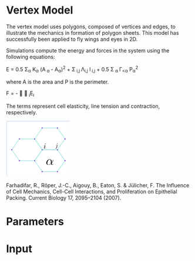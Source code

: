 # Vertex Model


The vertex model uses polygons, composed of vertices and edges, to illustrate the mechanics in formation of polygon sheets. This model has successfully been applied to fly wings and eyes in 2D.  

Simulations compute the energy and forces in the system using the following equations:

E = 0.5 &Sigma;<sub>&alpha;</sub> K<sub>&alpha;</sub> (A<sub> &alpha; </sub> - A<sub>&alpha;</sub>)<sup>2</sup> + &Sigma;<sub> i,j </sub> &Lambda;<sub>i,j</sub> l<sub> i,j</sub>	+ 0.5 &Sigma;<sub> &alpha; </sub> &Gamma;<sub><&alpha;</sub> P<sub>&alpha;</sub><sup>2</sup>

where A is the area and P is the perimeter. 

F = - &#8407; &nabla; <sub>i</sub>E<sub>i</sub>


The terms represent cell elasticity, line tension and contraction, respectively. 

<img src="https://github.com/alsignoriello/vertex_model/blob/master/images/vertex_model_description.png">


Farhadifar, R., Röper, J.-C., Aigouy, B., Eaton, S. & Jülicher, F. The Influence of Cell Mechanics, Cell-Cell Interactions, and Proliferation on Epithelial Packing. Current Biology 17, 2095–2104 (2007).



# Parameters




# Input





